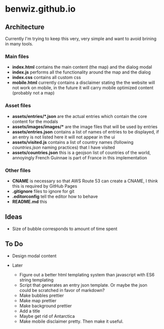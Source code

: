# benwiz.github.io

## Architecture

Currently I'm trying to keep this very, very simple and want to avoid brining in many tools.

### Main files

- **index.html** contains the main content (the map) and the dialog modal
- **index.js** performs all the functionality around the map and the dialog
- **index.css** contains all custom css
- **mobile.html** currently contains a disclaimer stating the the website will not work on mobile, in the future it will carry mobile optimized content (probably not a map)

### Asset files

- **assets/entries/\*.json** are the actual entries which contain the core content for the modals
- **assets/images/images/\*** are the image files that will be used by entries
- **assets/entries.json** contains a list of names of entries to be displayed, if an entry is not listed here it will not appear in the ui
- **assets/visited.js** contains a list of country names (following _countries.json_ naming practices) that I have visited
- **assets/countries.json** this is a geojson list of countries of the world, annoyingly French Guinnae is part of France in this implementation

### Other files

- **CNAME** is necessary so that AWS Route 53 can create a CNAME, I think this is required by GitHub Pages
- **.gitignore** files to ignore for git
- **.editorconfig** tell the editor how to behave
- **README.md** this

## Ideas

- Size of bubble corresponds to amount of time spent

## To Do

- Design modal content

- Later
  - Figure out a better html templating system than javascript with ES6 string templating
  - Script that generates an entry json template. Or maybe the json could be scratched in favor of markdown?
  - Make bubbles prettier
  - Make map prettier
  - Make background prettier
  - Add a title
  - Maybe get rid of Antarctica
  - Make mobile disclaimer pretty. Then make it useful.
